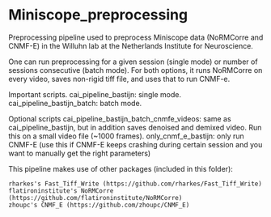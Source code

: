 # Miniscope_preprocessing
Preprocessing pipeline used to preprocess Miniscope data (NoRMCorre and CNMF-E) in the Willuhn lab at the Netherlands Institute for Neuroscience. 

One can run preprocessing for a given session (single mode) or number of sessions consecutive (batch mode). For both options, it runs NoRMCorre on every video, saves non-rigid tiff file, and uses that to run CNMF-e. 

Important scripts.
cai_pipeline_bastijn: single mode.
cai_pipeline_bastijn_batch: batch mode.

Optional scripts
cai_pipeline_bastijn_batch_cnmfe_videos: same as cai_pipeline_bastijn, but in addition saves denoised and demixed video. Run this on a small video file (~1000 frames).
only_cnmf_e_bastijn: only run CNMF-E (use this if CNMF-E keeps crashing during certain session and you want to manually get the right parameters)

This pipeline makes use of other packages (included in this folder):

    rharkes's Fast_Tiff_Write (https://github.com/rharkes/Fast_Tiff_Write)
    flatironinstitute's NoRMCorre (https://github.com/flatironinstitute/NoRMCorre)
    zhoupc's CNMF_E (https://github.com/zhoupc/CNMF_E)
